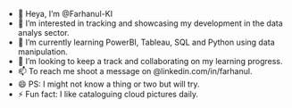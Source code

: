- 👋 Heya, I’m @Farhanul-KI
- 👀 I’m interested in tracking and showcasing my development in the data analys sector.
- 🌱 I’m currently learning PowerBI, Tableau, SQL and Python using data manipulation.
- 💞️ I’m looking to keep a track and collaborating on my learning progress. 
- 📫 To reach me shoot a message on @linkedin.com/in/farhanul.
- 😄 PS: I might not know a thing or two but will try.
- ⚡ Fun fact: I like cataloguing cloud pictures daily.

<!---
Farhanul-KI/Farhanul-KI is a ✨ special ✨ repository because its `README.md` (this file) appears on your GitHub profile.
You can click the Preview link to take a look at your changes.
--->
